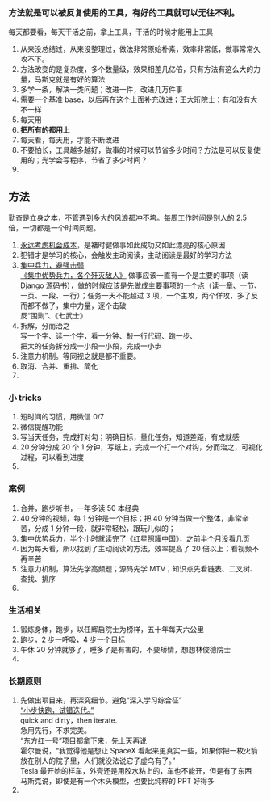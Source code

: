 
### 方法就是可以被反复使用的工具，有好的工具就可以无往不利。
每天都要看，每天干活之前，拿上工具，干活的时候才能用上工具  
1. 从来没总结过，从来没整理过，做法非常原始朴素，效率非常低，做事常常久攻不下。
2. 方法改变的是复杂度，多个数量级，效果相差几亿倍，只有方法有这么大的力量，马斯克就是有好的算法
3. 多学一条，解决一类问题；改进一件，改进几万件事
4. 需要一个基准 base，以后再在这个上面补充改进；王大珩院士：有和没有大不一样
5. 每天用
6. **把所有的都用上**
7. 每天看，每天用，才能不断改进
8. 不要怕长，工具越多越好，做事的时候可以节省多少时间？方法是可以反复使用的；光学会写程序，节省了多少时间？
9. 


## 方法
勤奋是立身之本，不管遇到多大的风浪都冲不垮。每周工作时间是别人的 2.5 倍，一切都是一个时间问题。   
1. [永远考虑机会成本](https://github.com/yananma/dongshouxue_sdxx/blob/master/pytorch/ch3/%E6%B0%B8%E8%BF%9C%E8%80%83%E8%99%91%E6%9C%BA%E4%BC%9A%E6%88%90%E6%9C%AC.md)，是褚时健做事如此成功又如此漂亮的核心原因    
2. 犯错才是学习的核心，会触发主动阅读，主动阅读是最好的学习方法
3. [集中兵力，避强击弱](https://github.com/yananma/dongshouxue_sdxx/blob/master/pytorch/ch3/%E6%96%87%E4%BB%B6/%E5%81%9A%E4%BA%8B%E6%96%B9%E6%B3%95%E8%AF%A6%E7%BB%86.md#%E9%9B%86%E4%B8%AD%E5%85%B5%E5%8A%9B%E9%81%BF%E5%BC%BA%E5%87%BB%E5%BC%B1)  
[《集中优势兵力，各个歼灭敌人》](https://www.marxists.org/chinese/maozedong/marxist.org-chinese-mao-19460916.htm) 
做事应该一直有一个是主要的事项（读 Django 源码书），做的时候应该是先做成主要事项的一个点（读一章、一节、一页、一段、一行）；任务一天不能超过 3 项，一个主攻，两个佯攻，多了反而都不做了，集中力量，逐个击破    
反“围剿”、《七武士》  
4. 拆解，分而治之  
写一个字、读一个字，看一分钟、敲一行代码、跑一步、  
把大的任务拆分成一小段一小段，完成一小步  
5. 注意力机制。等同视之就是都不重要。
6. 取消、合并、重排、简化  
7. 


### 小 tricks
1. 短时间的习惯，用微信 0/7  
2. 微信提醒功能
3. 写当天任务，完成打对勾；明确目标，量化任务，知道差距，有成就感  
4. 20 分钟分成 20 个 1 分钟，写纸上，完成一个打一个对钩，分而治之，可视化过程，可以看到进度    
5. 


### 案例
1. 合并，跑步听书，一年多读 50 本经典
2. 40 分钟的视频，每 1 分钟是一个目标；把 40 分钟当做一个整体，非常辛苦，分成 1 分钟一段，就非常轻松，跟玩儿似的；  
3. 集中优势兵力，半个小时就读完了《红星照耀中国》，之前半个月没看几页
4. 因为每天看，所以找到了主动阅读的方法，效率提高了 20 倍以上；看视频不再辛苦  
5. 注意力机制，算法先学高频题；源码先学 MTV；知识点先看链表、二叉树、查找、排序  
6. 


### 生活相关  
1. 锻炼身体，跑步，以任辉启院士为榜样，五十年每天六公里
2. 跑步，2 步一呼吸，4 步一个目标  
3. 午休 20 分钟就够了，睡多了是有害的，不要矫情，想想林俊德院士    
4. 


### 长期原则
1. 先做出项目来，再深究细节。避免“深入学习综合征”  
[“小步快跑，试错迭代。”](https://github.com/yananma/dongshouxue_sdxx/blob/master/pytorch/ch3/%E6%96%87%E4%BB%B6/%E5%81%9A%E4%BA%8B%E6%96%B9%E6%B3%95%E8%AF%A6%E7%BB%86.md#%E5%B0%8F%E6%AD%A5%E5%BF%AB%E8%B7%91%E8%AF%95%E9%94%99%E8%BF%AD%E4%BB%A3)  
quick and dirty，then iterate.   
急用先行，不求完美。  
“东方红一号”项目都拿下来，先上天再说  
霍尔曼说，“我觉得他是想让 SpaceX 看起来更真实一些，如果你把一枚火箭放在别人的院子里，人们就没法说它子虚乌有了。”  
Tesla 最开始的样车，外壳还是用胶水粘上的，车也不能开，但是有了东西  
马斯克说，即使是有一个木头模型，也要比纯粹的 PPT 好得多  
2. 


